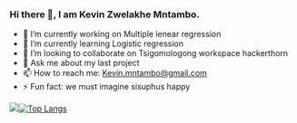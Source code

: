 ### Hi there 👋, I am Kevin Zwelakhe Mntambo.

<!--
**Bubbablack/Bubbablack** is a ✨ _special_ ✨ repository because its `README.md` (this file) appears on your GitHub profile.

Here are some ideas to get you started:
-->

- 🔭 I’m currently working on Multiple lenear regression
- 🌱 I’m currently learning Logistic regression
- 👯 I’m looking to collaborate on Tsigomologong workspace hackerthorn
- 💬 Ask me about my last project
- 📫 How to reach me: Kevin.mntambo@gmail.com
- ⚡ Fun fact: we must imagine sisuphus happy

<img src ='https://github-readme-stats.vercel.app/api?username=Bubbablack&&show_icons=true&title_color=c9d1d9&icon_color=4da3fb&text_color=ffffff&bg_color=0d1117&hide_border=True&count_private=true' >[![Top Langs](https://github-readme-stats.vercel.app/api/top-langs/?username=Bubbablack&&bg_color=0d1117&title_color=c9d1d9&hide_border=True&count_private=true&layout=compact)](https://github.com/anuraghazra/github-readme-stats)
